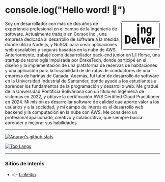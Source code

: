 # console.log("Hello word! 👋")

<div>
  <img align="right" width="25%" height="25%" src="Logo.png">
</div>

Soy un desarrollador con más de dos años de experiencia profesional en el campo de la ingeniería de software. Actualmente trabajo en Corsox Inc., una empresa dedicada al desarrollo de software a la medida, donde utilizo Node.js, y NoSQL para crear aplicaciones web escalables y seguras basadas en la nube de AWS. Anteriormente, trabajé como desarrollador back-end junior en Lil Horse, una startup de tecnología impulsada por DrakeTech, donde participé en el diseño y la implementación de una plataforma de reservas de habitaciones y una aplicación para la trazabilidad de de rutas de conductores de una empresa de harinas de Canada. Además, fui tutor de desarrollo de software en la Universidad Industrial de Santander, donde ayudé a los estudiantes a aprender los fundamentos de la programación y desarrollo web. Me gradué de la Universidad Pontificia Bolivariana con un título en Ingeniería de sistemas en 2022, y obtuve la certificación AWS Certified Cloud Practitioner en 2024. Mi misión es desarrollar software de calidad que aporte valor a los usuarios y a la sociedad, y mi campo de interés es el desarrollo web backend y la computación en la nube con AWS. Me considero un profesional apasionado, creativo y colaborativo, que siempre busca aprender y mejorar sus habilidades

***

[![Anurag's github stats](https://github-readme-stats.vercel.app/api?username=IngDeiver&show_icons=true)](https://github.com/anuraghazra/github-readme-stats)

[![Top Langs](https://github-readme-stats.vercel.app/api/top-langs/?username=IngDeiver&layout=compact)](https://github.com/anuraghazra/github-readme-stats)

***

### Sitios de interés
- :point_right: [Linkedin](https://www.linkedin.com/in/ingenDeiver/)
